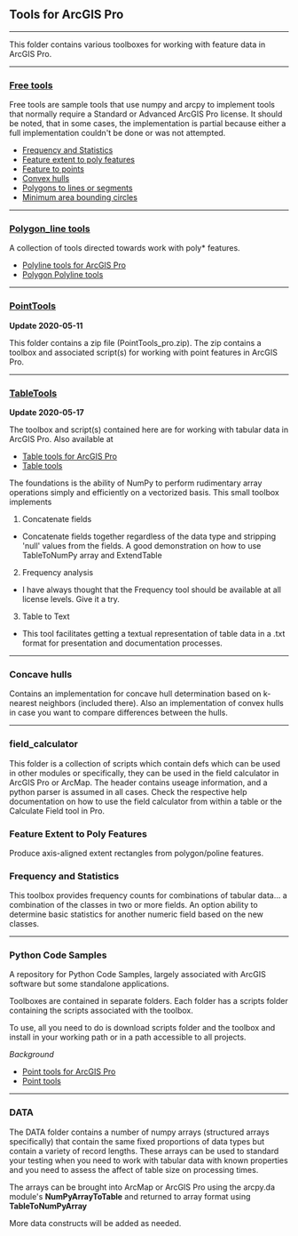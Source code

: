 
## Tools for ArcGIS Pro

----

This folder contains various toolboxes for working with feature data in ArcGIS Pro.

----

### [**Free tools**](/Free_Tools/README.md)

Free tools are sample tools that use numpy and arcpy to implement tools that normally require a Standard or Advanced ArcGIS Pro license.
It should be noted, that in some cases, the implementation is partial because either a full implementation couldn't be done or was not attempted.

 - [Frequency and Statistics](https://community.esri.com/t5/python-blog/free-advanced-tools-frequency-and-statistics/ba-p/902835)
 - [Feature extent to poly features](https://community.esri.com/t5/python-blog/free-advanced-tools-feature-extent-to-poly-features/ba-p/893420)
 - [Feature to points](https://community.esri.com/t5/python-blog/free-advanced-tools-feature-to-point/ba-p/893553)
 - [Convex hulls](https://community.esri.com/t5/python-blog/free-advanced-tools-convex-hulls/ba-p/893549)
 - [Polygons to lines or segments](https://community.esri.com/t5/python-blog/free-advanced-tools-polygons-to-lines-or-segments/ba-p/902811)
 - [Minimum area bounding circles](https://community.esri.com/t5/python-blog/free-advanced-tools-bounding-circles/ba-p/902820)

----
### [**Polygon_line tools**](/PolygonLineTools/README.md)

A collection of tools directed towards work with poly* features.

 - [Polyline tools for ArcGIS Pro](https://community.esri.com/t5/python-blog/polygon-polyline-tools-for-pro/ba-p/904067)
 - [Polygon Polyline tools](https://community.esri.com/t5/python-documents/free-tools-for-arcgis-pro-polygon-polyline-tools/ta-p/917751)

----
### [**PointTools**](/PointTools/README.md)

**Update 2020-05-11**

This folder contains a zip file (PointTools_pro.zip).  The zip contains a toolbox and associated script(s) for working with point features in ArcGIS Pro.

-------------------------
### [**TableTools**](/TableTools/README.md)

**Update 2020-05-17**

The toolbox and script(s) contained here are for working with tabular data in ArcGIS Pro.  Also available at

 - [Table tools for ArcGIS Pro](https://community.esri.com/t5/python-blog/table-tools-for-pro/ba-p/904042)
 - [Table tools](https://community.esri.com/t5/python-documents/free-tools-for-arcgis-pro-table-tools/ta-p/916415)

The foundations is the ability of NumPy to perform rudimentary array operations simply and efficiently on a vectorized basis. This small toolbox implements

1.  Concatenate fields

*  Concatenate fields together regardless of the data type and stripping 'null' values from the fields.  A good demonstration on how to use TableToNumPy array and ExtendTable 

2. Frequency analysis

* I have always thought that the Frequency tool should be available at all license levels.  Give it a try.

3. Table to Text

* This tool facilitates getting a textual representation of table data in a .txt format for presentation and documentation processes.

----
### **Concave hulls**

Contains an implementation for concave hull determination based on k-nearest neighbors (included there). Also an implementation of convex hulls in case you want to compare differences between the hulls.

-------------------------
### **field_calculator**

This folder is a collection of scripts which contain defs which can be used in other modules or specifically, they can be used in the field calculator in ArcGIS Pro or ArcMap.  The header contains useage information, and a python parser is assumed in all cases.  Check the respective help documentation on how to use the field calculator from within a table or the Calculate Field tool in Pro.

### **Feature Extent to Poly Features**

Produce axis-aligned extent rectangles from polygon/poline features.

### **Frequency and Statistics**

This toolbox provides frequency counts for combinations of tabular data... a combination of the classes in two or more fields.
An option ability to determine basic statistics for another numeric field based on the new classes.

-------------------------
### **Python Code Samples**

A repository for Python Code Samples, largely associated with ArcGIS software but some standalone applications.

Toolboxes are contained in separate folders.  Each folder has a scripts folder containing the scripts associated with the toolbox.

To use, all you need to do is download scripts folder and the toolbox and install in your working path or in a path accessible to all projects.

*Background*

- [Point tools for ArcGIS Pro](https://community.esri.com/t5/python-blog/point-tools-for-pro/ba-p/904043)
- [Point tools](https://community.esri.com/t5/python-documents/free-tools-for-arcgis-pro-point-tools/ta-p/916006)

-------------------------
### **DATA**

The DATA folder contains a number of numpy arrays (structured arrays specifically) that contain the same fixed proportions of data types but contain a variety of record lengths.  These arrays can be used to standard your testing when you need to work with tabular data with known properties and you need to assess the affect of table size on processing times. 

The arrays can be brought into ArcMap or ArcGIS Pro using the arcpy.da module's **NumPyArrayToTable** and returned to array format using **TableToNumPyArray**

More data constructs will be added as needed.

